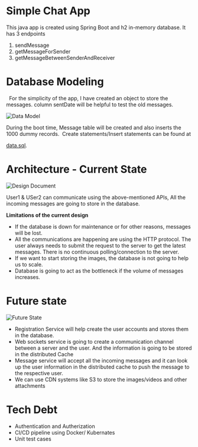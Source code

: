 # Simple Chat App 

This java app is created using Spring Boot and h2 in-memory database. It has 3 endpoints 

1. sendMessage
2. getMessageForSender 
3. getMessageBetweenSenderAndReceiver

# Database Modeling 
 
For the simplicity of the app, I have created an object to store the messages. column sentDate will be helpful to test the old messages. 

![Data Model](https://user-images.githubusercontent.com/9857819/126576422-66b62435-6e2e-48a9-a20c-421d13eecf5f.png)

During the boot time, Message table will be created and also inserts the 1000 dummy records.  Create statements/Insert statements can be found at 

[data.sql](https://github.com/kranthides/simple-chat-app/blob/master/src/main/resources/data.sql).


# Architecture - Current State

![Design Document](https://user-images.githubusercontent.com/9857819/126578123-63806b97-8c3c-49fa-b930-f928663a6440.png)

User1 & USer2 can communicate using the above-mentioned APIs, All the incoming messages are going to store in the database.  

**Limitations of the current design**
* If the database is down for maintenance or for other reasons, messages will be lost. 
* All the communications are happening are using the HTTP protocol. The user always needs to submit the request to the server to get the latest messages. There is no continuous polling/connection to the server. 
* If we want to start storing the images, the database is not going to help us to scale. 
* Database is going to act as the bottleneck if the volume of messages increases. 

# Future state 
![Future State](https://user-images.githubusercontent.com/9857819/126579186-dedae732-9c05-4c96-8895-615c36d3ee08.png)

* Registration Service will help create the user accounts and stores them in the database. 
* Web sockets service is going to create a communication channel between a server and the user. And the information is going to be stored in the distributed Cache
* Message service will accept all the incoming messages and it can look up the user information in the distributed cache to push the message to the respective user. 
* We can use CDN systems like S3 to store the images/videos and other attachments 

# Tech Debt 
* Authentication and Autherization 
* CI/CD pipeline using Docker/ Kubernates 
* Unit test cases 
